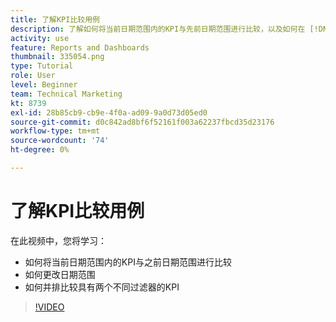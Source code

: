 ```yaml
---
title: 了解KPI比较用例
description: 了解如何将当前日期范围内的KPI与先前日期范围进行比较，以及如何在 [!DNL  Workfront].
activity: use
feature: Reports and Dashboards
thumbnail: 335054.png
type: Tutorial
role: User
level: Beginner
team: Technical Marketing
kt: 8739
exl-id: 28b85cb9-cb9e-4f0a-ad09-9a0d73d05ed0
source-git-commit: d0c842ad8bf6f52161f003a62237fbcd35d23176
workflow-type: tm+mt
source-wordcount: '74'
ht-degree: 0%

---
```


# 了解KPI比较用例

在此视频中，您将学习：

* 如何将当前日期范围内的KPI与之前日期范围进行比较
* 如何更改日期范围
* 如何并排比较具有两个不同过滤器的KPI

>[!VIDEO](https://video.tv.adobe.com/v/335054/?quality=12)
